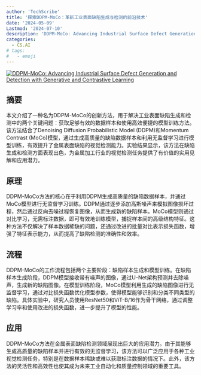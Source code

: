 ```yaml
---
author: 'TechScribe'
title: '探索DDPM-MoCo：革新工业表面缺陷生成与检测的前沿技术'
date: '2024-05-09'
Lastmod: '2024-07-10'
description: 'DDPM-MoCo: Advancing Industrial Surface Defect Generation and Detection with Generative and Contrastive Learning'
categories:
  - CS.AI
# tags:
#   - emoji
---
```


[![DDPM-MoCo: Advancing Industrial Surface Defect Generation and Detection with Generative and Contrastive Learning](https://arxiv-research-1301205113.cos.ap-guangzhou.myqcloud.com/images/2407.03332v1.pdf_0.jpg)](https://arxiv.org/abs/2407.03332v1)

## 摘要

本文介绍了一种名为DDPM-MoCo的创新方法，用于解决工业表面缺陷生成和检测中的两个关键问题：获取足够有效的数据样本和使用高效便捷的模型训练方法。该方法结合了Denoising Diffusion Probabilistic Model (DDPM)和Momentum Contrast (MoCo)模型，通过生成高质量的缺陷数据样本和利用无监督学习进行模型训练，有效提升了金属表面缺陷的视觉检测能力。实验结果显示，该方法在缺陷生成和检测方面表现出色，为金属加工行业的视觉检测任务提供了有价值的实用见解和应用潜力。<!--more-->

## 原理

DDPM-MoCo方法的核心在于利用DDPM生成高质量的缺陷数据样本，并通过MoCo模型进行无监督学习训练。DDPM通过逐步添加高斯噪声来模拟图像损坏过程，然后通过反向去噪过程恢复图像，从而生成新的缺陷样本。MoCo模型则通过对比学习，无需标注数据，即可有效地训练模型，捕捉样本间的高级结构特征。这种方法不仅解决了样本数据稀缺的问题，还通过改进的批量对比表示损失函数，增强了特征表示能力，从而提高了缺陷检测的准确性和效率。

## 流程

DDPM-MoCo的工作流程包括两个主要阶段：缺陷样本生成和模型训练。在缺陷样本生成阶段，DDPM模型接收带有噪声的图像，通过U-Net架构预测并去除噪声，生成新的缺陷图像。在模型训练阶段，MoCo模型利用生成的缺陷图像进行无监督学习，通过对比损失函数优化模型参数，使得模型能够识别和分类不同类型的缺陷。具体实验中，研究人员使用ResNet50和ViT-B/16作为骨干网络，通过调整学习率和使用改进的损失函数，进一步提升了模型的性能。

## 应用

DDPM-MoCo方法在金属表面缺陷检测领域展现出巨大的应用潜力。由于其能够生成高质量的缺陷样本并进行有效的无监督学习，该方法可以广泛应用于各种工业视觉检测任务，特别是在数据样本稀缺或难以获取标注数据的情况下。此外，该方法的灵活性和高效性也使其成为未来工业自动化和质量控制领域的重要工具。